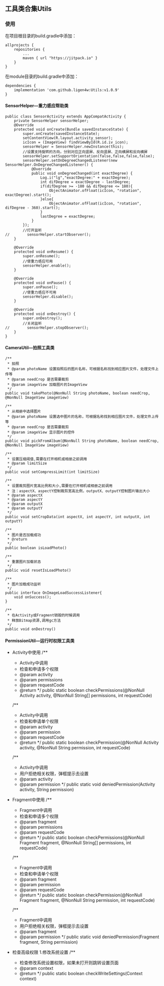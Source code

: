 ## 工具类合集Utils
### 使用
在项目根目录的build.gradle中添加：


    allprojects {
        repositories {
            ...
            maven { url "https://jitpack.io" } 
        }
    }
在module目录的build.gradle中添加：

    dependencies {
        implementation 'com.github.ligen4w:Utils:v1.0.9' 
    } 
#### SensorHelper—重力感应帮助类
    public class SensorActivity extends AppCompatActivity {
        private SensorHelper sensorHelper;
        @Override
        protected void onCreate(Bundle savedInstanceState) {
            super.onCreate(savedInstanceState);
            setContentView(R.layout.activity_sensor);
            icIcon = (ImageView) findViewById(R.id.iv_icon);
            sensorHelper = SensorHelper.newInstance(this);
            //设置支持旋转的方向，分别对应正向竖屏、反向竖屏、正向横屏和反向横屏
            sensorHelper.setSupportOrientation(false,false,false,false);
            sensorHelper.setOnDegreeChangedListener(new SensorHelper.OnDegreeChangedListener() {
                @Override
                public void onDegreeChanged(int exactDegree) {
                    Log.i("lg","exactDegree:" + exactDegree);
                    int difDegree = exactDegree - lastDegree;
                    if(difDegree >= -180 && difDegree <= 180){
                        ObjectAnimator.ofFloat(icIcon, "rotation", exactDegree).start();
                    }else{
                        ObjectAnimator.ofFloat(icIcon, "rotation", difDegree - 360).start();
                    }
                    lastDegree = exactDegree;
                }
            });
            //打开监听
    //        sensorHelper.startObserver();
        }

        @Override
        protected void onResume() {
            super.onResume();
            //使重力感应可用
            sensorHelper.enable();
        }

        @Override
        protected void onPause() {
            super.onPause();
            //使重力感应不可用
            sensorHelper.disable();
        }

        @Override
        protected void onDestroy() {
            super.onDestroy();
            //关闭监听
    //        sensorHelper.stopObserver();
        }
    }

#### CameraUtil—拍照工具类
    /**
     * 拍照
     * @param photoName 设置拍照后的图片名称，可根据名称找到相应图片文件，处理文件上传等
     * @param needCrop 是否需要裁剪
     * @param imageView 加载图片的ImageView
     */
    public void takePhoto(@NonNull String photoName, boolean needCrop, @NonNull ImageView imageView)

    /**
     * 从相册中选择图片
     * @param photoName 设置选中图片的名称，可根据名称找到相应图片文件，处理文件上传等
     * @param needCrop 是否需要裁剪
     * @param imageView 显示图片的控件
     */
    public void pickFromAlbum(@NonNull String photoName, boolean needCrop, @NonNull ImageView imageView)
    
    /**
     * 设置压缩阈值,需要在打开相机或相册之前调用
     * @param limitSize
     */
    public void setCompressLimit(int limitSize)
    
    /**
     * 设置裁剪图片宽高比例和大小,需要在打开相机或相册之前调用
     * 注：aspectX、aspectY控制裁剪宽高比例，outputX、outputY控制图片输出大小
     * @param aspectX
     * @param aspectY
     * @param outputX
     * @param outputY
     */
    public void setCropData(int aspectX, int aspectY, int outputX, int outputY)
    
    /**
     * 图片是否加载成功
     * @return
     */
    public boolean isLoadPhoto()

    /**
     * 重置图片加载状态
     */
    public void resetIsLoadPhoto()

    /**
     * 图片加载成功监听
     */
    public interface OnImageLoadSuccessListener{
        void onSuccess();
    }
    
    /**
     * 在Activity或Fragment销毁的时候调用
     * 释放Bitmap资源,调用gc方法
     */
    public void onDestroy()
    
 #### PermissionUtil—运行时权限工具类
 * Activity中使用
    /**
     * Activity中调用
     * 检查和申请多个权限
     * @param activity
     * @param permissions
     * @param requestCode
     * @return
     */
    public static boolean checkPermissions(@NonNull Activity activity, @NonNull String[] permissions, int requestCode)
    
    /**
     * Activity中调用
     * 检查和申请单个权限
     * @param activity
     * @param permission
     * @param requestCode
     * @return
     */
    public static boolean checkPermission(@NonNull Activity activity, @NonNull String permission, int requestCode)
    
    /**
     * Activity中调用
     * 用户拒绝相关权限，弹框提示去设置
     * @param activity
     * @param permission
     */
    public static void deniedPermission(Activity activity, String permission)
    
 * Fragment中使用
    /**
     * Fragment中调用
     * 检查和申请多个权限
     * @param fragment
     * @param permissions
     * @param requestCode
     * @return
     */
    public static boolean checkPermissions(@NonNull Fragment fragment, @NonNull String[] permissions, int requestCode)
    
    /**
     * Fragment中调用
     * 检查和申请单个权限
     * @param fragment
     * @param permission
     * @param requestCode
     * @return
     */
    public static boolean checkPermission(@NonNull Fragment fragment, @NonNull String permission, int requestCode)
    
    /**
     * Fragment中调用
     * 用户拒绝相关权限，弹框提示去设置
     * @param fragment
     * @param permission
     */
    public static void deniedPermission(Fragment fragment, String permission)
    
 * 检查高级权限
    1.修改系统设置
    /**
     * 检查修改系统设置权限，如果未打开则跳转设置页面
     * @param context
     * @return
     */
    public static boolean checkWriteSettings(Context context)
